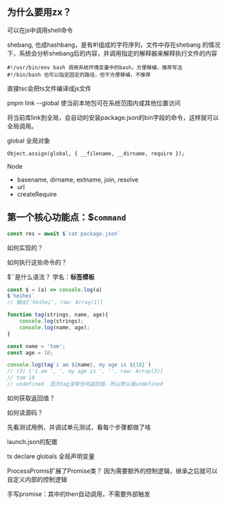 
## 为什么要用zx？
可以在js中调用shell命令

shebang, 也成hashbang，是有#!组成的字符序列，文件中存在shebang 的情况下，系统会分析shebang后的内容，并调用指定的解释器来解释执行文件的内容
```shell
#!/usr/bin/env bash 调用系统环境变量中的bash，方便移植，推荐写法
#!/bin/bash 也可以指定固定的路径，但不方便移植，不推荐
```

直接tsc会把ts文件编译成js文件

pnpm link --global 使当前本地包可在系统范围内或其他位置访问

将当前库link到全局，会自动的安装package.json的bin字段的命令，这样就可以全局调用。

global 全局对象

`Object.assign(global, { __filename, __dirname, require });`

Node
- basename, dirname, extname, join, resolve
- url
- createRequire


## 第一个核心功能点：$`command`

```js
const res = await $`cat package.json`
```

如何实现的？

如何执行这些命令的？

$``是什么语法？
学名：**标签模板**
```js
const $ = (a) => console.log(a)
$`heihei`
// 输出['heihei', raw: Array(1)]

function tag(strings, name, age){
    console.log(strings);
    console.log(name, age);
}

const name = 'tom';
const age = 18;

console.log(tag`i am ${name}, my age is ${18}`)
// (3) ['i am ', ', my age is ', '', raw: Array(3)]
// tom 18
// undefined  因为tag没有任何返回值，所以默认是undefined
```

如何获取返回值？


如何读源码？

先看测试用例，并调试单元测试，看每个步骤都做了啥

launch.json的配置

ts declare globals 全局声明变量

ProcessPromis扩展了Promise类？ 因为需要额外的控制逻辑，继承之后就可以自定义内部的控制逻辑

手写promise：其中的then自动调用，不需要外部触发